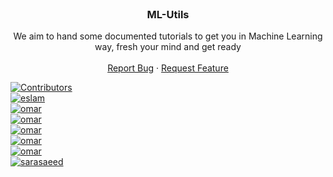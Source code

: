 <div id="top"></div>

<!-- PROJECT LOGO -->
<br />
<div align="center">

<h3 align="center">ML-Utils</h3>

  <p align="center">
    We aim to hand some documented tutorials to get you in Machine Learning way, fresh your mind and get ready
    <br />
    <br />
    <a href="https://github.com/anzhir2011/ml-utils/issues">Report Bug</a>
    ·
    <a href="https://github.com/anzhir2011/ml-utils/issues">Request Feature</a>
  </p>
</div>

[![Contributors][contributors-shield]][contributors-url]
<br/>
[![eslam][eslam]][eslam-url]
<br/>
[![omar][omar]][omar-url]
<br/>
[![omar][jimmy]][jimmy-url]
<br/>
[![omar][noura]][Noura-url]
<br/>
[![omar][rania]][rania-url]
<br/>
[![omar][moamen]][moamen-url]
<br/>
[![sarasaeed][sarasaeed]][sarasaeed-url]

<!-- MARKDOWN LINKS & IMAGES -->
[eslam]: https://img.shields.io/badge/Contributor-Eslam%20Mohamed-blue
[eslam-url]: https://github.com/xS4yk0x
[omar]: https://img.shields.io/badge/Contributor-Omar%20El--Sayed-blue
[omar-url]: https://github.com/anzhir2011
[jimmy]: https://img.shields.io/badge/Contributor-Ahmed%20Gamal-blue
[jimmy-url]: https://github.com/GReeDYBOY1
[noura]: https://img.shields.io/badge/Contributor-Noura%20Medhat-blue
[noura-url]: https://github.com/NouraMedhat28
[rania]: https://img.shields.io/badge/Contributor-Rania%20Mustafa-blue
[rania-url]: https://github.com/RanianMustafa17
[moamen]: https://img.shields.io/badge/Contributor-Moamen%20Nssar-blue
[moamen-url]: https://github.com/moamen20
[sarasaeed]: https://img.shields.io/badge/Contributor-Sarah%20Saeed-blue
[sarasaeed-url]: https://github.com/sarahhsaeed
[contributors-shield]: https://img.shields.io/github/contributors/anzhir2011/ml-utils.svg?style=for-the-badge
[contributors-url]: https://github.com/anzhir2011/ml-utils/graphs/contributors
